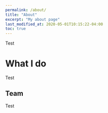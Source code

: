 ```yaml
---
permalink: /about/
title: "About"
excerpt: "My about page"
last_modified_at: 2020-05-01T10:15:22-04:00
toc: true
---
```


Test

# What I do

Test

## Team

Test
